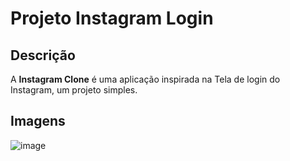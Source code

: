 # Projeto Instagram Login

## Descrição

A <strong>Instagram Clone</strong> é uma aplicação inspirada na Tela de login do Instagram, um projeto simples.

## Imagens
![image](https://github.com/swiiizyarg/Projeto-Instagram-Login/assets/169207873/066dd3cd-9669-4a8b-9504-1e7a1939650b)

